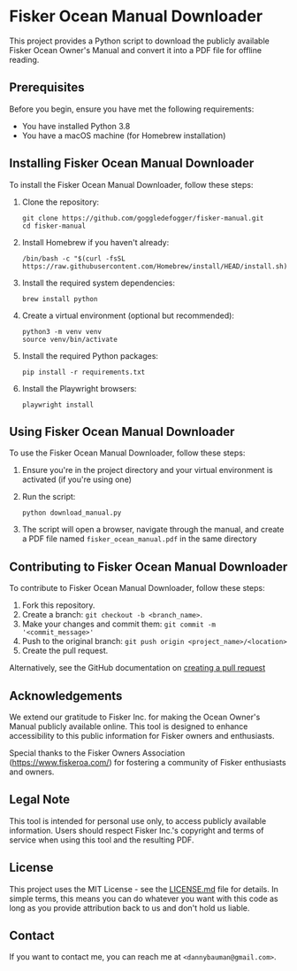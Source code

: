 # Fisker Ocean Manual Downloader

This project provides a Python script to download the publicly available Fisker Ocean Owner's Manual and convert it into a PDF file for offline reading.

## Prerequisites

Before you begin, ensure you have met the following requirements:

- You have installed Python 3.8
- You have a macOS machine (for Homebrew installation)

## Installing Fisker Ocean Manual Downloader

To install the Fisker Ocean Manual Downloader, follow these steps:

1. Clone the repository:

   ```
   git clone https://github.com/goggledefogger/fisker-manual.git
   cd fisker-manual
   ```

2. Install Homebrew if you haven't already:

   ```
   /bin/bash -c "$(curl -fsSL https://raw.githubusercontent.com/Homebrew/install/HEAD/install.sh)"
   ```

3. Install the required system dependencies:

   ```
   brew install python
   ```

4. Create a virtual environment (optional but recommended):

   ```
   python3 -m venv venv
   source venv/bin/activate
   ```

5. Install the required Python packages:

   ```
   pip install -r requirements.txt
   ```

6. Install the Playwright browsers:
   ```
   playwright install
   ```

## Using Fisker Ocean Manual Downloader

To use the Fisker Ocean Manual Downloader, follow these steps:

1. Ensure you're in the project directory and your virtual environment is activated (if you're using one)

2. Run the script:

   ```
   python download_manual.py
   ```

3. The script will open a browser, navigate through the manual, and create a PDF file named `fisker_ocean_manual.pdf` in the same directory

## Contributing to Fisker Ocean Manual Downloader

To contribute to Fisker Ocean Manual Downloader, follow these steps:

1. Fork this repository.
2. Create a branch: `git checkout -b <branch_name>`.
3. Make your changes and commit them: `git commit -m '<commit_message>'`
4. Push to the original branch: `git push origin <project_name>/<location>`
5. Create the pull request.

Alternatively, see the GitHub documentation on [creating a pull request](https://help.github.com/articles/creating-a-pull-request/)

## Acknowledgements

We extend our gratitude to Fisker Inc. for making the Ocean Owner's Manual publicly available online. This tool is designed to enhance accessibility to this public information for Fisker owners and enthusiasts.

Special thanks to the Fisker Owners Association (https://www.fiskeroa.com/) for fostering a community of Fisker enthusiasts and owners.

## Legal Note

This tool is intended for personal use only, to access publicly available information. Users should respect Fisker Inc.'s copyright and terms of service when using this tool and the resulting PDF.

## License

This project uses the MIT License - see the [LICENSE.md](LICENSE.md) file for details. In simple terms, this means you can do whatever you want with this code as long as you provide attribution back to us and don't hold us liable.

## Contact

If you want to contact me, you can reach me at `<dannybauman@gmail.com>`.
